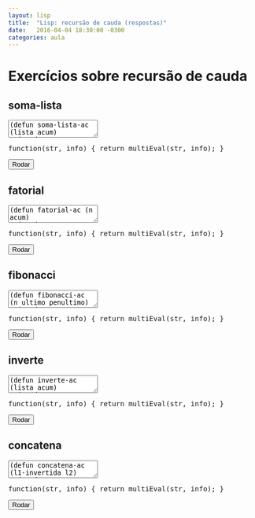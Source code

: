 ```yaml
---
layout: lisp
title:  "Lisp: recursão de cauda (respostas)"
date:   2016-04-04 18:30:00 -0300
categories: aula
---
```


<script type="text/javascript">
    window.apostila = "lisp-recursao-resp";
    simplesEval = simplesEvalLisp;
    multiEval = multiEvalLisp;
    window.codeMirrorLanguage = "commonlisp";
</script>

# Exercícios sobre recursão de cauda

## soma-lista

<div class="lesson">
<textarea class="code">
(defun soma-lista-ac (lista acum)
  (cond
    ((null lista) acum)
    (t (soma-lista-ac (cdr lista) (+ acum (car lista))))))
(defun soma-lista (lista)
  (soma-lista-ac lista 0))
;
(print (soma-lista '()))
(print (soma-lista '(5)))
(print (soma-lista '(1 2 3)))
</textarea>
<div class="output"></div>
<div class="output"></div>
<pre class="verifier">function(str, info) { return multiEval(str, info); }</pre>
<button class="go">Rodar</button>
</div>

## fatorial

<div class="lesson">
<textarea class="code">
(defun fatorial-ac (n acum)
  (cond
    ((<= n 1) acum)
    (t (fatorial-ac (- n 1) (* n acum)))))
(defun fatorial (n)
  (fatorial-ac n 1))
;
(print (fatorial 0))
(print (fatorial 1))
(print (fatorial 2))
(print (fatorial 3))
(print (fatorial 4))
(print (fatorial 5))
</textarea>
<div class="output"></div>
<div class="output"></div>
<pre class="verifier">function(str, info) { return multiEval(str, info); }</pre>
<button class="go">Rodar</button>
</div>

## fibonacci

<div class="lesson">
<textarea class="code">
(defun fibonacci-ac (n ultimo penultimo)
  (cond
    ((<= n 1) ultimo)
    (t (fibonacci-ac (- n 1) (+ penultimo ultimo) ultimo))))
(defun fibonacci (n)
  (fibonacci-ac n 1 0))
;
(print (fibonacci 1))
(print (fibonacci 2))
(print (fibonacci 3))
(print (fibonacci 4))
(print (fibonacci 5))
(print (fibonacci 6))
</textarea>
<div class="output"></div>
<div class="output"></div>
<pre class="verifier">function(str, info) { return multiEval(str, info); }</pre>
<button class="go">Rodar</button>
</div>

## inverte

<div class="lesson">
<textarea class="code">
(defun inverte-ac (lista acum)
  (cond
    ((null lista) acum)
    (t (inverte-ac (cdr lista) (cons (car lista) acum)))))
(defun inverte (lista)
  (inverte-ac lista '()))
;
(print (inverte '()))
(print (inverte '(1)))
(print (inverte '(1 2)))
(print (inverte '(1 2 3)))
(print (inverte '(1 2 3 4)))
</textarea>
<div class="output"></div>
<div class="output"></div>
<pre class="verifier">function(str, info) { return multiEval(str, info); }</pre>
<button class="go">Rodar</button>
</div>

## concatena

<div class="lesson">
<textarea class="code">
(defun concatena-ac (l1-invertida l2)
  (cond
    ((null l1-invertida) l2)
    (t (concatena-ac (cdr l1-invertida) (cons (car l1-invertida) l2)))))
(defun concatena (l1 l2)
  (concatena-ac (inverte l1) l2))
;
(print (concatena '() '()))
(print (concatena '() '(1)))
(print (concatena '(1) '()))
(print (concatena '(1 2 3) '()))
(print (concatena '() '(1 2 3)))
(print (concatena '(1 2 3) '(4 5 6)))
</textarea>
<div class="output"></div>
<div class="output"></div>
<pre class="verifier">function(str, info) { return multiEval(str, info); }</pre>
<button class="go">Rodar</button>
</div>
